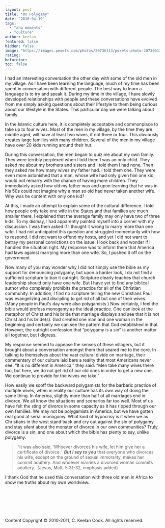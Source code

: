 ```yaml
---
layout: post
title: "On Polygamy"
date: "2010-04-19"
tags:
  - "aha moments"
  - "culture"
author: keelan
featured: false
hidden: false
image: "https://images.pexels.com/photos/20730313/pexels-photo-20730313.jpeg"
rating: 
beforetoc: 
toc: false
---
```


I had an interesting conversation the other day with some of the old men in my village. As I have been learning the language, much of my time has been spent in conversation with different people. The best way to learn a language is to try and speak it. During my time in the village, I have slowly developed relationships with people and these conversations have evolved from me simply asking questions about their lifestyle to them being curious about our lifestyle in the States. This particular day we were talking about family.

In the Islamic culture here, it is completely acceptable and commonplace to take up to four wives. Most of the men in my village, by the time they are middle aged, will have at least two wives, if not three or four. This obviously creates large families with many children. Several of the men in my village have over 20 kids running around their hut.

During this conversation, the men began to quiz me about my own family. They were terribly perplexed when I told them I was an only child. They asked me about my brothers and sisters and I told them I had none. Then they asked me how many wives my father had. I told them one. They were even more astonished that a man, whose wife had only given him one kid, would not remarry with the chance of having more children. They immediately asked how old my father was and upon learning that he was in his 50s could not imagine why a man so old had never taken another wife. Why was he content with only one kid?

At this, I made an attempt to explain some of the cultural difference. I told how people only take one wife in the States and that families are much smaller there. I explained that the average family may only have two of three kids. To my dismay, I had apparently painted myself into a corner with my discussion. I was then asked if I thought it wrong to marry more than one wife. I had not anticipated this question and struggled momentarily with how to respond. I did not want to offend my hosts, and yet I did not want to betray my personal convictions on the issue. I look back and wonder if I handled the situation right. My response was to inform them that America had laws against marrying more than one wife. So, I pushed it off on the government.

Now many of you may wonder why I did not simply use the bible as my support for denouncing polygamy, but upon a harder look, I do not find a sufficient scripture to ban it outright. Scripture clearly teaches that church leadership should only have one wife. But I have yet to find any biblical author who completely prohibits the practice for all of the Christian community. In addition, I find no scripture telling the new Christians Paul was evangelizing and discipling to get rid of all but one of their wives. (Many people in Paul's day were also polygamists.) Now certainly, I feel the bible would profess monogamy as the ideal practice. One can look at the metaphor of Christ and his bride that marriage displays and see that it is not Christ and his bride(s). God created one man and one woman in the beginning and certainly we can see the pattern that God established in that. However, the outright confession that “polygamy is a sin” is another matter all together, but I digress.

My response seemed to appease the senses of these villagers, but it brought about a conversation amongst them that seared me to the core. In talking to themselves about the vast cultural divide on marriage, their commentary of our culture laid bare a reality that most Americans never see. “It is no different in America,” they said. “Men take many wives there too, but here, we do not get rid of our old ones in order to get a new one. We continue to provide for the wives we take.”

How easily we scoff the backward polygamists for the barbaric practice of multiple wives, when in reality our culture has its own way of doing the same thing. In America, slightly more than half of all marriages end in divorce. We all know the situations and scenarios far too well. Most of us have felt the sting of divorce in some capacity as it has ripped through our own families. We may not be polygamists in America, but we have gotten real good at serial monogomy. What kind of hypocrisy is it when we as Christians in the west stand back and cry out against the sin of polygamy and stay silent about the monster of divorce in our own communities? Truly, divorce is a sin, and one about which the bible has plenty to say, unlike polygamy.

> “It was also said, ‘Whoever divorces his wife, let him give her a certificate of divorce.’  _**But I say to you**_ that everyone who divorces his wife, except on the ground of sexual immorality, makes her commit adultery. And whoever marries a divorced woman commits adultery.  (Jesus, Matt. 5:31-32, emphasis added)

I thank God that he used this conversation with three old men in Africa to show me truths about my own worldview.

 

 

 

Content Copyright © 2010-2011, C. Keelan Cook. All rights reserved.

